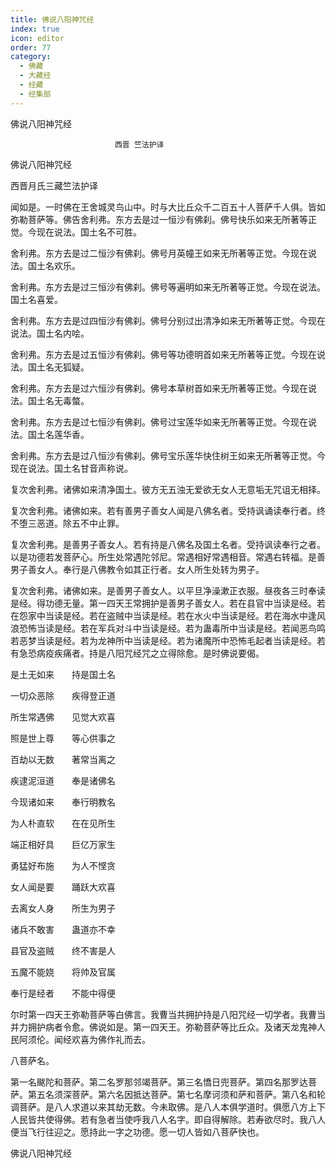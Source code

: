 ```yaml
---
title: 佛说八阳神咒经
index: true
icon: editor
order: 77
category:
  - 佛藏
  - 大藏经
  - 经藏
  - 经集部
---
```


  佛说八阳神咒经  

                        　　西晋 竺法护译  

佛说八阳神咒经  

西晋月氏三藏竺法护译  

闻如是。一时佛在王舍城灵鸟山中。时与大比丘众千二百五十人菩萨千人俱。皆如弥勒菩萨等。佛告舍利弗。东方去是过一恒沙有佛刹。佛号快乐如来无所著等正觉。今现在说法。国土名不可胜。  

舍利弗。东方去是过二恒沙有佛刹。佛号月英幢王如来无所著等正觉。今现在说法。国土名欢乐。  

舍利弗。东方去是过三恒沙有佛刹。佛号等遍明如来无所著等正觉。今现在说法。国土名喜爱。  

舍利弗。东方去是过四恒沙有佛刹。佛号分别过出清净如来无所著等正觉。今现在说法。国土名内哙。  

舍利弗。东方去是过五恒沙有佛刹。佛号等功德明首如来无所著等正觉。今现在说法。国土名无狐疑。  

舍利弗。东方去是过六恒沙有佛刹。佛号本草树首如来无所著等正觉。今现在说法。国土名无毒螫。  

舍利弗。东方去是过七恒沙有佛刹。佛号过宝莲华如来无所著等正觉。今现在说法。国土名莲华香。  

舍利弗。东方去是过八恒沙有佛刹。佛号宝乐莲华快住树王如来无所著等正觉。今现在说法。国土名甘音声称说。  

复次舍利弗。诸佛如来清净国土。彼方无五浊无爱欲无女人无意垢无咒诅无相择。  

复次舍利弗。诸佛如来。若有善男子善女人闻是八佛名者。受持讽诵读奉行者。终不堕三恶道。除五不中止罪。  

复次舍利弗。是善男子善女人。若有持是八佛名及国土名者。受持讽读奉行之者。以是功德若发菩萨心。所生处常遇陀邻尼。常遇相好常遇相音。常遇右转福。是善男子善女人。奉行是八佛教令如其正行者。女人所生处转为男子。  

复次舍利弗。诸佛如来。是善男子善女人。以平旦净澡漱正衣服。昼夜各三时奉读是经。得功德无量。第一四天王常拥护是善男子善女人。若在县官中当读是经。若在怨家中当读是经。若在盗贼中当读是经。若在水火中当读是经。若在海水中逢风浪恐怖当读是经。若在军兵对斗中当读是经。若为蛊毒所中当读是经。若闻恶鸟鸣若恶梦当读是经。若为龙神所中当读是经。若为诸魔所中恐怖毛起者当读是经。若有急恐病疫疾痛者。持是八阳咒经咒之立得除愈。是时佛说要偈。  

是土无如来　　持是国土名  

一切众恶除　　疾得登正道  

所生常遇佛　　见觉大欢喜  

照是世上尊　　等心供事之  

百劫以无数　　著常当离之  

疾逮泥洹道　　奉是诸佛名  

今现诸如来　　奉行明教名  

为人朴直软　　在在见所生  

端正相好具　　巨亿万家生  

勇猛好布施　　为人不悭贪  

女人闻是要　　踊跃大欢喜  

去离女人身　　所生为男子  

诸兵不敢害　　蛊道亦不幸  

县官及盗贼　　终不害是人  

五魔不能娆　　将帅及官属  

奉行是经者　　不能中得便  

尔时第一四天王弥勒菩萨等白佛言。我曹当共拥护持是八阳咒经一切学者。我曹当并力拥护病者令愈。佛说如是。第一四天王。弥勒菩萨等比丘众。及诸天龙鬼神人民阿须伦。闻经欢喜为佛作礼而去。  

八菩萨名。  

第一名颰陀和菩萨。第二名罗那邻竭菩萨。第三名憍日兜菩萨。第四名那罗达菩萨。第五名须深菩萨。第六名因抵达菩萨。第七名摩诃须和萨和菩萨。第八名和轮调菩萨。是八人求道以来其劫无数。今未取佛。是八人本俱学道时。俱愿八方上下人民皆共使得佛。若有急者当使呼我八人名字。即自得解除。若寿欲尽时。我八人便当飞行往迎之。愿持此一字之功德。愿一切人皆如八菩萨快也。  

佛说八阳神咒经  
